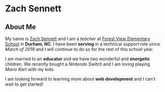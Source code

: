 # Zach Sennett

## About Me
My name is [Zach Sennett](https://www.zachsennett.com) and I am a _teacher_ at [Forest View Elementary School](https://www.forestview.dpsnc.net) in **Durham, NC**. I have been **serving** in a technical support role since _March of 2019_ and I will continue to do so for the rest of this school year. 

I am married to an **educator** and we have two wonderful and **energetic** children. We recently bought a _Nintendo Switch_ and I am loving playing _Mario Kart_ with my kids.

I am looking forward to learning more about **web development** and I can't wait to get started!